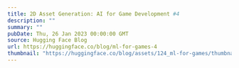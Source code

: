 ```yaml
---
title: 2D Asset Generation: AI for Game Development #4
description: ""
summary: ""
pubDate: Thu, 26 Jan 2023 00:00:00 GMT
source: Hugging Face Blog
url: https://huggingface.co/blog/ml-for-games-4
thumbnail: "https://huggingface.co/blog/assets/124_ml-for-games/thumbnail4.png"
---
```


